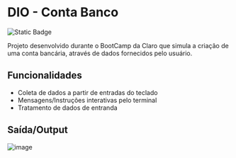 # DIO - Conta Banco

![Static Badge](https://img.shields.io/badge/Java-Java?style=for-the-badge&logo=openjdk&color=red)

Projeto desenvolvido durante o BootCamp da Claro que simula a criação de uma conta bancária, através de dados fornecidos pelo usuário.

## Funcionalidades
- Coleta de dados a partir de entradas do teclado
- Mensagens/Instruções interativas pelo terminal
- Tratamento de dados de entranda 

## Saída/Output

![image](https://github.com/user-attachments/assets/2c2f072d-098a-498a-aa89-f73925b5a72b)
